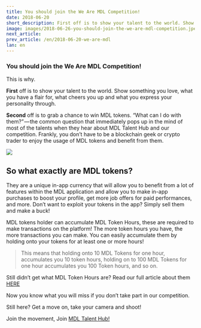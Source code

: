 ```yaml
---
title: You should join the We Are MDL Competition!
date: 2018-06-20
short_description: First off is to show your talent to the world. Show something you love
image: images/2018-06-26-you-should-join-the-we-are-mdl-competition.jpeg
next_article:
prev_article: /en/2018-06-20-we-are-mdl
lan: en
---
```


### You should join the We Are MDL Competition!
This is why.

**First** off is to show your talent to the world. Show something you love, what you have a flair for, what cheers you up and what you express your personality through.

**Second** off is to grab a chance to win MDL tokens. “What can I do with them?” — the common question that immediately pops up in the mind of most of the talents when they hear about MDL Talent Hub and our competition. Frankly, you don’t have to be a blockchain geek or crypto trader to enjoy the usage of MDL tokens and benefit from them.

![](/images/2018-06-26-you-should-join-the-we-are-mdl-competition.jpeg)


## So what exactly are MDL tokens?
They are a unique in-app currency that will allow you to benefit from a lot of features within the MDL application and allow you to make in-app purchases to boost your profile, get more job offers for paid performances, and more. Don’t want to exploit your tokens in the app? Simply sell them and make a buck!

MDL tokens holder can accumulate MDL Token Hours, these are required to make transactions on the platform! The more token hours you have, the more transactions you can make. You can easily accumulate them by holding onto your tokens for at least one or more hours!

>This means that holding onto 10 MDL Tokens for one hour, accumulates you 10 token hours, holding on to 100 MDL Tokens for one hour accumulates you 100 Token hours, and so on.

Still didn’t get what MDL Token Hours are? Read our full article about them [HERE](https://medium.com/@dd_96182/what-is-the-mdl-token-hour-economy-a1ee822b44f7)

Now you know what you will miss if you don’t take part in our competition.

Still here? Get a move on, take your camera and shoot!

Join the movement, Join [MDL Talent Hub!](https://www.mdl.life/)
